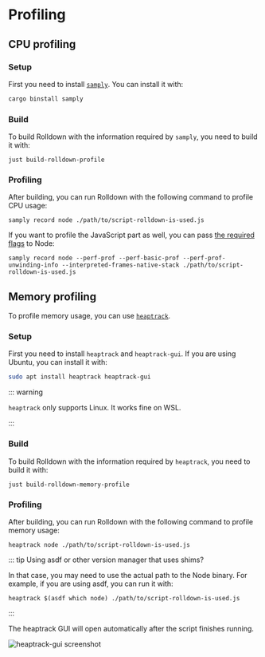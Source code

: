 # Profiling

## CPU profiling

### Setup

First you need to install [`samply`](https://github.com/mstange/samply). You can install it with:

```bash
cargo binstall samply
```

### Build

To build Rolldown with the information required by `samply`, you need to build it with:

```shell
just build-rolldown-profile
```

### Profiling

After building, you can run Rolldown with the following command to profile CPU usage:

```shell
samply record node ./path/to/script-rolldown-is-used.js
```

If you want to profile the JavaScript part as well, you can pass [the required flags](https://github.com/nodejs/node/pull/58010) to Node:

```shell
samply record node --perf-prof --perf-basic-prof --perf-prof-unwinding-info --interpreted-frames-native-stack ./path/to/script-rolldown-is-used.js
```

## Memory profiling

To profile memory usage, you can use [`heaptrack`](https://github.com/KDE/heaptrack).

### Setup

First you need to install `heaptrack` and `heaptrack-gui`. If you are using Ubuntu, you can install it with:

```bash
sudo apt install heaptrack heaptrack-gui
```

::: warning

`heaptrack` only supports Linux. It works fine on WSL.

:::

### Build

To build Rolldown with the information required by `heaptrack`, you need to build it with:

```shell
just build-rolldown-memory-profile
```

### Profiling

After building, you can run Rolldown with the following command to profile memory usage:

```shell
heaptrack node ./path/to/script-rolldown-is-used.js
```

::: tip Using asdf or other version manager that uses shims?

In that case, you may need to use the actual path to the Node binary. For example, if you are using asdf, you can run it with:

```shell
heaptrack $(asdf which node) ./path/to/script-rolldown-is-used.js
```

:::

The heaptrack GUI will open automatically after the script finishes running.

![heaptrack-gui screenshot](./heaptrack-gui.png)
